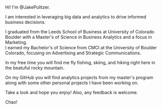 Hi! I'm @JakePulitzer. 

I am interested in leveraging big data and analytics to drive informed business decisions.

I graduated from the Leeds School of Business at University of Colorado Boulder with a Master's of Science in Business Analytics and a focus in Marketing.  
I earned my Bachelor's of Science from CMCI at the University of Boulder Colorado, focusing on Advertising and Strategic Communications. 

In my free time you will find me fly fishing, skiing, and hiking right here in the beatuful rocky mountain. 

On my GitHub you will find analytics projects from my master's program along with some other personal projects I have been working on. 

Take a look and hope you enjoy! Also, any feedback is welcome. 

Chao!
